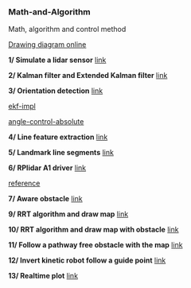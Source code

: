 ### Math-and-Algorithm
Math, algorithm and control method

[Drawing diagram online](https://www.diagrameditor.com/)

**1/ Simulate a lidar sensor** [link](https://github.com/Locchuong96/math-algorithms/tree/main/lidar%20simulate)

**2/ Kalman filter and Extended Kalman filter** [link](https://github.com/Locchuong96/math-algorithms/tree/main/Kalman%20filter%20and%20extened%20kalman%20filter)

**3/ Orientation detection** [link](https://github.com/Locchuong96/math-algorithms/tree/main/Orientation%20Detection)

[ekf-impl](https://thepoorengineer.com/en/ekf-impl/)

[angle-control-absolute](https://thepoorengineer.com/en/angle-control-absolute/)

**4/ Line feature extraction** [link](https://github.com/Locchuong96/math-algorithms/tree/main/line%20feature%20detection)

**5/ Landmark line segments** [link](https://github.com/Locchuong96/math-algorithms/tree/main/landmark)

**6/ RPlidar A1 driver** [link]()

[reference](https://github.com/SkoltechRobotics/rplidar)

**7/ Aware obstacle** [link]()

**9/ RRT algorithm and draw map** [link]()

**10/ RRT algorithm and draw map with obstacle** [link]()

**11/ Follow a pathway free obstacle with the map** [link]()

**12/ Invert kinetic robot follow a guide point** [link]()

**13/ Realtime plot** [link](https://github.com/Locchuong96/math-algorithms/tree/main/Realtime%20plot)
